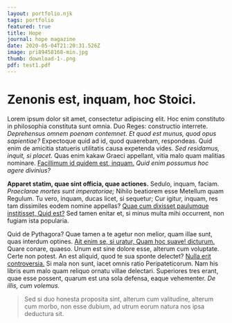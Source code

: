 ```yaml
---
layout: portfolio.njk
tags: portfolio
featured: true
title: Hope
journal: hope magazine
date: 2020-05-04T21:20:31.526Z
image: pri89458168-min.jpg
thumb: download-1-.png
pdf: test1.pdf
---
```



# Zenonis est, inquam, hoc Stoici.

Lorem ipsum dolor sit amet, consectetur adipiscing elit. Hoc enim constituto in philosophia constituta sunt omnia. Duo Reges: constructio interrete. *Deprehensus omnem poenam contemnet.* *Et quod est munus, quod opus sapientiae?* Expectoque quid ad id, quod quaerebam, respondeas. Quid enim de amicitia statueris utilitatis causa expetenda vides. *Sed residamus, inquit, si placet.* Quas enim kakaw Graeci appellant, vitia malo quam malitias nominare. [Facillimum id quidem est, inquam.](http://loripsum.net/) *Quid enim possumus hoc agere divinius?*

**Apparet statim, quae sint officia, quae actiones.** Sedulo, inquam, faciam. *Praeclarae mortes sunt imperatoriae;* Nihilo beatiorem esse Metellum quam Regulum. Tu vero, inquam, ducas licet, si sequetur; Cur igitur, inquam, res tam dissimiles eodem nomine appellas? [Quae cum dixisset paulumque institisset, Quid est?](http://loripsum.net/) Sed tamen enitar et, si minus multa mihi occurrent, non fugiam ista popularia.

Quid de Pythagora? Quae tamen a te agetur non melior, quam illae sunt, quas interdum optines. [Ait enim se, si uratur, Quam hoc suave! dicturum.](http://loripsum.net/) Quare conare, quaeso. Unum est sine dolore esse, alterum cum voluptate. Certe non potest. An est aliquid, quod te sua sponte delectet? [Nulla erit controversia.](http://loripsum.net/) Si mala non sunt, iacet omnis ratio Peripateticorum. Nam his libris eum malo quam reliquo ornatu villae delectari. Superiores tres erant, quae esse possent, quarum est una sola defensa, eaque vehementer. *De illis, cum volemus.*

> Sed si duo honesta proposita sint, alterum cum valitudine, alterum cum morbo, non esse dubium, ad utrum eorum natura nos ipsa deductura sit.